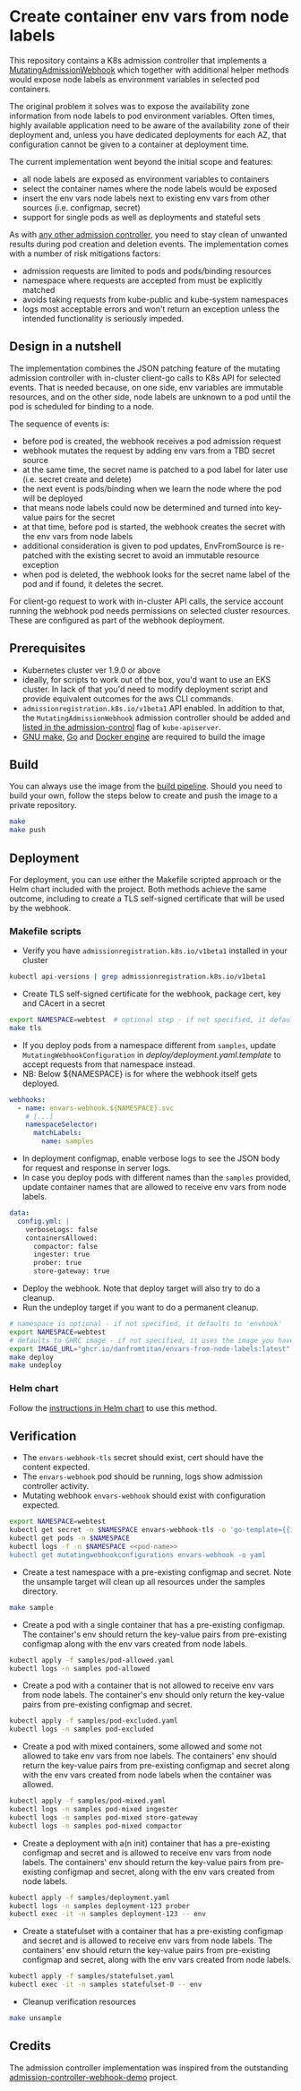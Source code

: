 # Create container env vars from node labels

This repository contains a K8s admission controller that implements a [MutatingAdmissionWebhook](https://kubernetes.io/docs/reference/access-authn-authz/admission-controllers/#mutatingadmissionwebhook) 
which together with additional helper methods would expose node labels as environment variables in selected pod containers.

The original problem it solves was to expose the availability zone information from node labels to pod environment 
variables. Often times, highly available application need to be aware of the availability zone of their deployment and, 
unless you have dedicated deployments for each AZ, that configuration cannot be given to a container at deployment time.

The current implementation went beyond the initial scope and features:

- all node labels are exposed as environment variables to containers
- select the container names where the node labels would be exposed
- insert the env vars node labels next to existing env vars from other sources (i.e. configmap, secret)
- support for single pods as well as deployments and stateful sets

As with [any other admission controller](https://kubernetes.io/docs/reference/access-authn-authz/extensible-admission-controllers/#side-effects), 
you need to stay clean of unwanted results during pod creation and deletion events. The implementation comes with a 
number of risk mitigations factors:

- admission requests are limited to pods and pods/binding resources
- namespace where requests are accepted from must be explicitly matched
- avoids taking requests from kube-public and kube-system namespaces
- logs most acceptable errors and won't return an exception unless the intended functionality is seriously impeded.


## Design in a nutshell

The implementation combines the JSON patching feature of the mutating admission controller with in-cluster client-go calls 
to K8s API for selected events. That is needed because, on one side, env variables are immutable resources, and on the 
other side, node labels are unknown to a pod until the pod is scheduled for binding to a node.

The sequence of events is:

- before pod is created, the webhook receives a pod admission request
- webhook mutates the request by adding env vars from a TBD secret source
- at the same time, the secret name is patched to a pod label for later use (i.e. secret create and delete)
- the next event is pods/binding when we learn the node where the pod will be deployed
- that means node labels could now be determined and turned into key-value pairs for the secret
- at that time, before pod is started, the webhook creates the secret with the env vars from node labels
- additional consideration is given to pod updates, EnvFromSource is re-patched with the existing secret to avoid an immutable resource exception
- when pod is deleted, the webhook looks for the secret name label of the pod and if found, it deletes the secret.

For client-go request to work with in-cluster API calls, the service account running the webhook pod needs permissions 
on selected cluster resources. These are configured as part of the webhook deployment.  


## Prerequisites

- Kubernetes cluster ver 1.9.0 or above
- ideally, for scripts to work out of the box, you'd want to use an EKS cluster. In lack of that you'd need to modify 
  deployment script and provide equivalent outcomes for the aws CLI commands.
- `admissionregistration.k8s.io/v1beta1` API enabled. In addition to that, the `MutatingAdmissionWebhook` admission controller 
  should be added and [listed in the admission-control](https://docs.aws.amazon.com/eks/latest/userguide/platform-versions.html) 
  flag of `kube-apiserver`.
- [GNU make](https://www.gnu.org/software/make/), [Go](https://golang.org) and [Docker engine](https://docs.docker.com/engine/install/) 
  are required to build the image


## Build

You can always use the image from the [build pipeline](https://github.com/danfromtitan/envars-from-node-labels/pkgs/container/envars-from-node-labels). 
Should you need to build your own, follow the steps below to create and push the image to a private repository.

```bash
make
make push
```


## Deployment

For deployment, you can use either the Makefile scripted approach or the Helm chart included with the project. 
Both methods achieve the same outcome, including to create a TLS self-signed certificate that will be used by the webhook.

### Makefile scripts

- Verify you have `admissionregistration.k8s.io/v1beta1` installed in your cluster

```bash
kubectl api-versions | grep admissionregistration.k8s.io/v1beta1
```

- Create TLS self-signed certificate for the webhook, package cert, key and CAcert in a secret

```bash
export NAMESPACE=webtest  # optional step - if not specified, it defaults to 'envhook'
make tls
```

- If you deploy pods from a namespace different from `samples`, update `MutatingWebhookConfiguration` in 
_deploy/deployment.yaml.template_ to accept requests from that namespace instead.
- NB: Below ${NAMESPACE} is for where the webhook itself gets deployed.

```yaml
webhooks:
  - name: envars-webhook.${NAMESPACE}.svc
    # [...]
    namespaceSelector:
      matchLabels:
        name: samples
```

- In deployment configmap, enable verbose logs to see the JSON body for request and response in server logs. 
- In case you deploy pods with different names than the `samples` provided, update container names that are allowed to 
  receive env vars from node labels.

```yaml
data:
  config.yml: |
    verboseLogs: false
    containersAllowed:
      compactor: false
      ingester: true
      prober: true
      store-gateway: true
```

- Deploy the webhook. Note that deploy target will also try to do a cleanup.
- Run the undeploy target if you want to do a permanent cleanup.

```bash
# namespace is optional - if not specified, it defaults to 'envhook'
export NAMESPACE=webtest
# defaults to GHRC image - if not specified, it uses the image you have build and published to your private AWS repository
export IMAGE_URL="ghcr.io/danfromtitan/envars-from-node-labels:latest"
make deploy
make undeploy
```


### Helm chart

Follow the [instructions in Helm chart](chart/envars-webhook/README.md) to use this method. 


## Verification

- The `envars-webhook-tls` secret should exist, cert should have the content expected.
- The `envars-webhook` pod should be running, logs show admission controller activity.
- Mutating webhook `envars-webhook` should exist with configuration expected.

```bash
export NAMESPACE=webtest
kubectl get secret -n $NAMESPACE envars-webhook-tls -o 'go-template={{index .data "tls.crt"}}' | base64 -d | openssl x509 -text -noout
kubectl get pods -n $NAMESPACE
kubectl logs -f -n $NAMESPACE <<pod-name>>
kubectl get mutatingwebhookconfigurations envars-webhook -o yaml
```

- Create a test namespace with a pre-existing configmap and secret. Note the unsample target will clean up all resources 
  under the samples directory. 

```bash
make sample
```

- Create a pod with a single container that has a pre-existing configmap. The container's env should return the key-value 
  pairs from pre-existing configmap along with the env vars created from node labels.

```bash
kubectl apply -f samples/pod-allowed.yaml
kubectl logs -n samples pod-allowed
```

- Create a pod with a container that is not allowed to receive env vars from node labels. The container's env should only
  return the key-value pairs from pre-existing configmap and secret.

```bash
kubectl apply -f samples/pod-excluded.yaml
kubectl logs -n samples pod-excluded
```

- Create a pod with mixed containers, some allowed and some not allowed to take env vars from noe labels. The containers' 
  env should return the key-value pairs from pre-existing configmap and secret along with the env vars created from node 
  labels when the container was allowed.

```bash
kubectl apply -f samples/pod-mixed.yaml
kubectl logs -n samples pod-mixed ingester
kubectl logs -n samples pod-mixed store-gateway
kubectl logs -n samples pod-mixed compactor
```

- Create a deployment with a(n init) container that has a pre-existing configmap and secret and is allowed to receive 
  env vars from node labels. The containers' env should return the key-value pairs from pre-existing configmap and secret, 
  along with the env vars created from node labels.

```bash
kubectl apply -f samples/deployment.yaml
kubectl logs -n samples deployment-123 prober
kubectl exec -it -n samples deployment-123 -- env
```

- Create a statefulset with a container that has a pre-existing configmap and secret and is allowed to receive env vars
  from node labels. The containers' env should return the key-value pairs from pre-existing configmap and secret, along
  with the env vars created from node labels.

```bash
kubectl apply -f samples/statefulset.yaml
kubectl exec -it -n samples statefulset-0 -- env
```

- Cleanup verification resources

```bash
make unsample
```


## Credits

The admission controller implementation was inspired from the outstanding 
[admission-controller-webhook-demo](https://github.com/stackrox/admission-controller-webhook-demo) project.
